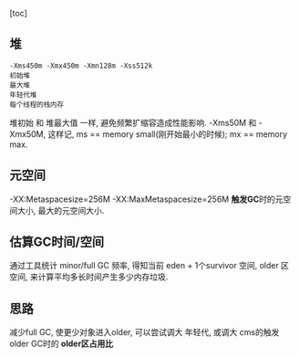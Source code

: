 

[toc]

## 堆

```
-Xms450m -Xmx450m -Xmn128m -Xss512k
初始堆 
最大堆
年轻代堆
每个线程的栈内存
```



堆初始 和 堆最大值 一样, 避免频繁扩缩容造成性能影响. -Xms50M 和 -Xmx50M, 这样记, ms == memory small(刚开始最小的时候); mx == memory max.



## 元空间

-XX:Metaspacesize=256M -XX:MaxMetaspacesize=256M
**触发GC**时的元空间大小, 最大的元空间大小.





## 估算GC时间/空间

通过工具统计 minor/full GC 频率, 
得知当前 eden + 1个survivor 空间, older 区 空间, 来计算平均多长时间产生多少内存垃圾.



## 思路

减少full GC, 使更少对象进入older, 可以尝试调大 年轻代, 或调大 cms的触发older  GC时的 **older区占用比**

